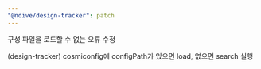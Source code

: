 ```yaml
---
"@ndive/design-tracker": patch
---
```


구성 파일을 로드할 수 없는 오류 수정

(design-tracker) cosmiconfig에 configPath가 있으면 load, 없으면 search 실행
